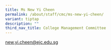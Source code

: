 ```yaml
---
title: Ms New Yi Cheen
permalink: /about/staff/cmc/ms-new-yi-cheen/
variant: tiptap
description: ""
third_nav_title: College Management Committee
---
```

<p><a href="mailto:new.yi.cheen@ejc.edu.sg" rel="noopener noreferrer nofollow" target="_blank">new.yi.cheen@ejc.edu.sg</a>
</p>